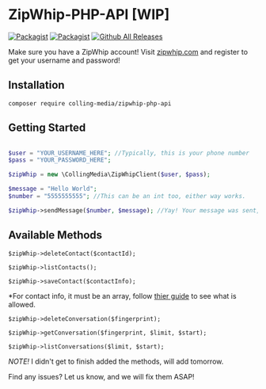 # ZipWhip-PHP-API [WIP]

[![Packagist](https://img.shields.io/packagist/dm/colling-media/zipwhip-php-api.svg?maxAge=2592000)](https://packagist.org/packages/colling-media/zipwhip-php-api)
[![Packagist](https://img.shields.io/packagist/dt/colling-media/zipwhip-php-api.svg?maxAge=2592000)](https://packagist.org/packages/colling-media/zipwhip-php-api)
[![Github All Releases](https://img.shields.io/github/downloads/Colling-Media/ZipWhip-PHP-API/total.svg?maxAge=2592000)](https://github.com/Colling-Media/ZipWhip-PHP-API)

Make sure you have a ZipWhip account! Visit [zipwhip.com](http://zipwhip.com) and register to get your username and password!

## Installation

`composer require colling-media/zipwhip-php-api`

## Getting Started

```php

$user = "YOUR_USERNAME_HERE"; //Typically, this is your phone number
$pass = "YOUR_PASSWORD_HERE";

$zipWhip = new \CollingMedia\ZipWhipClient($user, $pass);

$message = "Hello World";
$number = "5555555555"; //This can be an int too, either way works.

$zipWhip->sendMessage($number, $message); //Yay! Your message was sent, and you should be receiving it soon!

```

## Available Methods

`$zipWhip->deleteContact($contactId);`

`$zipWhip->listContacts();`

`$zipWhip->saveContact($contactInfo);`

*For contact info, it must be an array, follow [thier guide](https://www.zipwhip.com/api/curl/contact/save) to see what is allowed.

`$zipWhip->deleteConversation($fingerprint);`

`$zipWhip->getConversation($fingerprint, $limit, $start);`

`$zipWhip->listConversations($limit, $start);`

*NOTE!* I didn't get to finish added the methods, will add tomorrow.

Find any issues? Let us know, and we will fix them ASAP!
